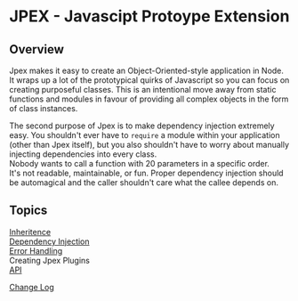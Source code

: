 JPEX - Javascipt Protoype Extension
===================================

Overview
--------
Jpex makes it easy to create an Object-Oriented-style application in Node. It wraps up a lot of the prototypical quirks of Javascript so you can focus on creating purposeful classes. This is an intentional move away from static functions and modules in favour of providing all complex objects in the form of class instances.  

The second purpose of Jpex is to make dependency injection extremely easy. You shouldn't ever have to `require` a module within your application (other than Jpex itself), but you also shouldn't have to worry about manually injecting dependencies into every class.  
Nobody wants to call a function with 20 parameters in a specific order.  
It's not readable, maintainable, or fun. Proper dependency injection should be automagical and the caller shouldn't care what the callee depends on.


Topics
------
[Inheritence](./inheritence.md)  
[Dependency Injection](./di.md)  
[Error Handling](./errorhandling.md)  
Creating Jpex Plugins  
[API](./api/index.md)  

[Change Log](./changelog.md)
